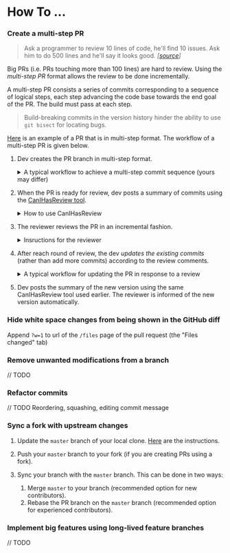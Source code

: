 # How To ...

### Create a multi-step PR

> Ask a programmer to review 10 lines of code, he'll find 10 issues. Ask him to do 500 lines and he'll say it 
> looks good. _[[source](https://twitter.com/girayozil/status/306836785739210752)]_

Big PRs (i.e. PRs touching more than 100 lines) are hard to review. Using the _multi-step PR_ format allows the 
review to be done incrementally.

A multi-step PR consists a series of commits corresponding to a sequence of logical steps, 
each step advancing the code base towards the end goal of the PR. The build must pass at each step. 

                     
> Build-breaking commits in the version history hinder the ability to use `git bisect` for locating bugs.

[Here](https://github.com/se-edu/addressbook-level4/pull/237) is an example of a PR that is in multi-step format.
The workflow of a multi-step PR is given below.

1. Dev creates the PR branch in multi-step format.
   
   <details>
   <summary>A typical workflow to achieve a multi-step commit sequence (yours may differ)</summary>
   
    
   * Plan the PR as a sequence of logical steps.
   * Implement each step, committing each step as a separate commit. Note that you might have to deviate from the 
     original plan along the way, which is fine; continue to commit after each significant change.
   * After the fix is complete, refactor the commits (i.e. reorder, squash, split, etc.) to achieve  
     a commit sequence that reflects the logical steps of the fix you should have taken in retrospect.<br>
     Remember to write [detailed commit messages](FormatsAndConventions.md#commit-message) for each commit.
   </details>

   
1. When the PR is ready for review, dev posts a summary of commits using the 
   [CanIHasReview tool](https://github.com/pyokagan/canihasreview/).
    
    <details>
    <summary>How to use CanIHasReview</summary>
    
    1. Navigate to your PR. e.g. `https://github.com/se-edu/addressbook-level4/pull/237`.
    1. Replace github.com in the PR URL with `canihasreview.herokuapp.com`. The resulting URL should be 
       something like `https://canihasreview.herokuapp.com/se-edu/addressbook-level4/pull/237`.
    1. Click `Submit new iteration` button. It will post a summary of the PR similar to 
       [this example](https://github.com/se-edu/addressbook-level4/pull/209#issuecomment-270905049)
    
    </details>
       
1. The reviewer reviews the PR in an incremental fashion.

    <details>
    <summary>Insructions for the reviewer</summary>
    
    1. Review one commit at a time, starting with the earliest commit. 
       [Here](https://github.com/se-edu/addressbook-level4/pull/209#pullrequestreview-15603608) is an example.
    1. If the early commits require lot of changes, there's no need to review later commits until the early commits 
       are updated as per review.
    
    </details>
      
1. After reach round of review, the dev _updates the existing commits_  (rather than add more commits)
   according to the review comments. 
   
   <details>
   <summary>A typical workflow for updating the PR in response to a review</summary>
   
   * Commit changes in separate commits.
   * Squash the new commits onto the relevant commits in the PR. New commits can remain if they introduce new
     logical changes that were not in the previous version, or if the reviewer recommended splitting existing commits.
   
   </details>
   
1. Dev posts the summary of the new version using the same CanIHasReview tool used earlier. The reviewer is informed
   of the new version automatically.

### Hide white space changes from being shown in the GitHub diff 
  
Append `?w=1` to url of the `/files` page of the pull request (the "Files changed" tab)

### Remove unwanted modifications from a branch

// TODO

### Refactor commits

// TODO Reordering, squashing, editing commit message

### Sync a fork with upstream changes

1. Update the `master` branch of your local clone. 
[Here](https://help.github.com/articles/syncing-a-fork/) are the instructions.

1. Push your `master` branch to your fork (if you are creating PRs using a fork).

1. Sync your branch with the `master` branch. This can be done in two ways:
   1. Merge `master` to your branch (recommended option for new contributors).
   1. Rebase the PR branch on the `master` branch (recommended option for experienced contributors). 

### Implement big features using long-lived feature branches

// TODO